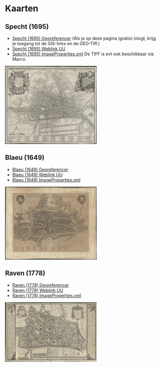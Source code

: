 # Kaarten

## Specht (1695)
* [Specht (1695) Georeferencer](http://uu.georeferencer.com/maps/331aaaf3-72d2-52ab-8cc3-fe44fc7abcf6/) (Als je op deze pagina (gratis) inlogt, krijg je toegang tot de GIS-links en de GEO-Tiff.)
* [Specht (1695) Weblink UU](http://objects.library.uu.nl/reader/index.php?obj=1874-348748&lan=en#page//11/87/40/118740207246035919625727383986846718971.jpg/mode/1up)
* [Specht (1695) ImageProperties.xml](http://objects.library.uu.nl/fcgi-bin/iipsrv.fcgi?zoomify=/manifestation/viewer/11/87/40/118740207246035919625727383986846718971.jp2/ImageProperties.xml)
De TIFF is evt ook beschikbaar via Marco.

<img src="thumbs/Specht (1695).jpg" width="300"/>

## Blaeu (1649)
* [Blaeu (1649) Georeferencer](http://uu.georeferencer.com/maps/7dd2ec0b-2897-55a5-a385-b19cfe268257/)
* [Blaeu (1649) Weblink UU](http://objects.library.uu.nl/reader/index.php?obj=1874-351073&lan=en#page//72/46/38/72463859667832144848804572952047205750.jpg/mode/1up)
* [Blaeu (1649) ImageProperties.xml](http://objects.library.uu.nl/fcgi-bin/iipsrv.fcgi?zoomify=/manifestation/viewer/72/46/38/72463859667832144848804572952047205750.jp2/ImageProperties.xml)
 
<img src="thumbs/Blaeu (1649).jpg" width="300"/>

## Raven (1778)
* [Raven (1778) Georeferencer](http://uu.georeferencer.com/maps/fb84bfc9-0956-5d2c-8c70-9da257a62589/)
* [Raven (1778) Weblink UU](http://objects.library.uu.nl/reader/index.php?obj=1874-348831&lan=en#page//15/12/51/151251960807504984483818404817156250719.jpg/mode/1up)
* [Raven (1778) ImageProperties.xml](http://objects.library.uu.nl/fcgi-bin/iipsrv.fcgi?zoomify=/manifestation/viewer/15/12/51/151251960807504984483818404817156250719.jp2/ImageProperties.xml)

<img src="thumbs/Raven (1778).jpg" width="300"/>